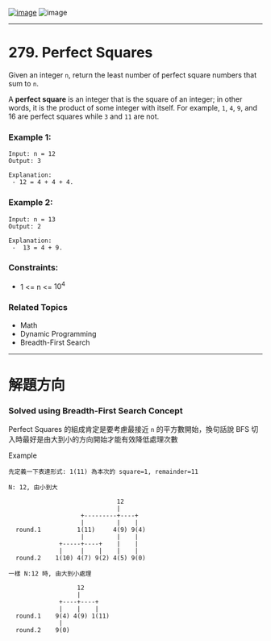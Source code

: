 [![image](https://img.shields.io/badge/Leetcode-Link-blue?logo=leetcode)](https://leetcode.com/problems/perfect-squares/)
![image](https://img.shields.io/badge/Difficulty-Medium-yellow)

---

# 279. Perfect Squares

Given an integer `n`, return the least number of perfect square numbers that sum to `n`.

A **perfect square** is an integer that is the square of an integer; in other words, it is the product of some integer with itself. For example, `1`, `4`, `9`, and 16 are perfect squares while `3` and `11` are not.

### Example 1:

```
Input: n = 12
Output: 3

Explanation:
 - 12 = 4 + 4 + 4.
```

### Example 2:

```
Input: n = 13
Output: 2

Explanation:
 -  13 = 4 + 9.
```

### Constraints:

- 1 <= n <= $10^4$

### Related Topics

- Math
- Dynamic Programming
- Breadth-First Search
  
---

# 解題方向

### Solved using Breadth-First Search Concept

Perfect Squares 的組成肯定是要考慮最接近 `n` 的平方數開始，換句話說 BFS 切入時最好是由大到小的方向開始才能有效降低處理次數

Example

```
先定義一下表達形式: 1(11) 為本次的 square=1, remainder=11

N: 12, 由小到大 

                              12
                              |
                    +---------+----+
                    |         |    |
  round.1          1(11)     4(9) 9(4)
                    |         |    |
              +-----+----+    |    |
              |     |    |    |    |
  round.2    1(10) 4(7) 9(2) 4(5) 9(0)

一樣 N:12 時, 由大到小處理

                   12
                   |
              +----+----+
              |    |    |
  round.1    9(4) 4(9) 1(11)
              |
  round.2    9(0)

```

